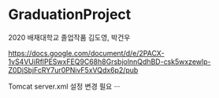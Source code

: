 # GraduationProject
2020 배재대학교 졸업작품
김도영, 박건우

https://docs.google.com/document/d/e/2PACX-1vS4VUiRflPESwxFEQ9C68h8GrsbjolnnQdhBD-csk5wxzewlp-Z0DiSbjFcRY7ur0PNivF5xVQdx6p2/pub

Tomcat server.xml 설정 변경 필요
<Host>
  ···
  <Context docBase="URL(Ex.C:\\summernote_image\\, /home/pi/summernote_image/)" path="/summernoteImage/" reloadable="true"/>
</Host>
